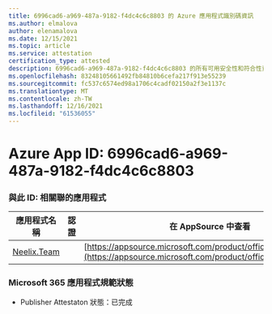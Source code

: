 ```yaml
---
title: 6996cad6-a969-487a-9182-f4dc4c6c8803 的 Azure 應用程式識別碼資訊
ms.author: elmalova
author: elenamalova
ms.date: 12/15/2021
ms.topic: article
ms.service: attestation
certification_type: attested
description: 6996cad6-a969-487a-9182-f4dc4c6c8803 的所有可用安全性和符合性資訊資訊。
ms.openlocfilehash: 83248105661492fb84810b6cefa217f913e55239
ms.sourcegitcommit: fc537c6574ed98a1706c4cadf02150a2f3e1137c
ms.translationtype: MT
ms.contentlocale: zh-TW
ms.lasthandoff: 12/16/2021
ms.locfileid: "61536055"
---
```

# <a name="azure-app-id-6996cad6-a969-487a-9182-f4dc4c6c8803"></a>Azure App ID: 6996cad6-a969-487a-9182-f4dc4c6c8803


### <a name="apps-associated-with-this-id"></a>與此 ID: 相關聯的應用程式
| **應用程式名稱** | **認證** | **在 AppSource 中查看** |
|--------------|---------------|-----------------------|
| [Neelix.Team](https://docs.microsoft.com/microsoft-365-app-certification/forward/WA200003047) |  | [https://appsource.microsoft.com/product/office/WA200003047](https://appsource.microsoft.com/product/office/WA200003047) |

### <a name="microsoft-365-app-compliance-status"></a>Microsoft 365 應用程式規範狀態
- Publisher Attestaton 狀態：已完成
